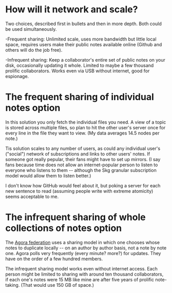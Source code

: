 # How will it network and scale?

Two choices, described first in bullets and then in more depth. Both could be used simultaneously.

-Frequent sharing: Unlimited scale, uses more bandwidth but little local space, requires users make their public notes available online (Github and others will do the job free).

-Infrequent sharing: Keep a collaborator's entire set of public notes on your disk, occasionally updating it whole. Limited to maybe a few thousand prolific collaborators. Works even via USB without internet, good for espionage.

# The frequent sharing of individual notes option

In this solution you only fetch the individual files you need. A view of a topic is stored across multiple files, so plan to hit the other user's server once for every line in the file they want to view. (My data averages 14.5 nodes per note.)

Tis solution scales to any number of users, as could any individual user's ("social") network of subscriptions and links to other users' notes. If someone got really pepular, their fans might have to set up mirrors. (I say fans because time does not allow an internet-popular person to listen to everyone who listens to them -- although the Skg granular subscription model would allow them to listen better.)

I don't know how GitHub would feel about it, but poking a server for each new sentence to read (assuming people write with extreme atomicity) seems acceptable to me.

# The infrequent sharing of whole collections of notes option

The [Agora federation](https://github.com/flancian/agora) uses a sharing model in which one chooses whose notes to duplicate locally -- on an author by author basis, not a note by note one. Agora polls very frequently (every minute? more?) for updates. They have on the order of a few hundred members.

The infrequent sharing model works even without internet access. Each person might be limited to sharing with around ten thousand collaborators, if each one's notes were 15 MB like mine are after five years of prolific note-taking. (That would use 150 GB of space.)

